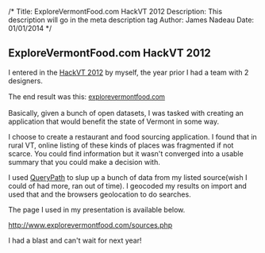 /*
Title: ExploreVermontFood.com HackVT 2012
Description: This description will go in the meta description tag
Author: James Nadeau
Date: 01/01/2014
*/

## ExploreVermontFood.com HackVT 2012

<p>I entered in the <a href="http://www.hackvt.com/#details">HackVT 2012</a> 
by myself, the year prior I had a team with 2 designers.</p><p>The end 
result was this:&nbsp;<a href="http://www.explorevermontfood.com/" style="font-size: 13px; line-height: 20px;">explorevermontfood.com</a>
</p>

<p>Basically, given a bunch of open datasets, I was tasked with creating 
an application that would benefit the state of Vermont in some way.&nbsp;</p>

<p>I choose to create a restaurant and food sourcing application. I found 
that in rural VT, online listing of these kinds of places was fragmented 
if not scarce. You could find information but it wasn't converged into a 
usable summary that you could make a decision with.&nbsp;</p><p>I used 
<a href="http://querypath.org/">QueryPath</a>&nbsp;to slup up a bunch of 
data from my listed source(wish I could of had more, ran out of time). 
I geocoded my results on import and used that and the browsers geolocation 
to do searches.&nbsp;</p><p>The page I used in my presentation is available below.</p>

<p><a href="http://www.explorevermontfood.com/sources.php">http://www.explorevermontfood.com/sources.php</a></p>

<p>I had a blast and can't wait for next year!</p>
